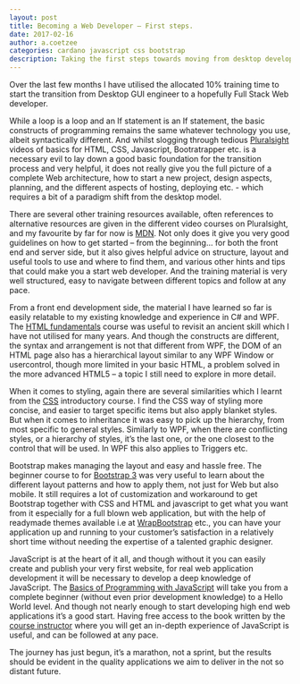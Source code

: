 ```yaml
---
layout: post
title: Becoming a Web Developer – First steps. 
date: 2017-02-16
author: a.coetzee
categories: cardano javascript css bootstrap 
description: Taking the first steps towards moving from desktop development to web development
---
```



Over the last few months I have utilised the allocated 10% training time to start the transition from Desktop GUI engineer to a hopefully Full Stack Web developer. 

While a loop is a loop and an If statement is an If statement, the basic constructs of programming remains the same whatever technology you use, albeit syntactically different. And whilst slogging through tedious [Pluralsight](https://app.pluralsight.com/library/) videos of basics for HTML, CSS, Javascript, Bootratrapper etc. is a necessary evil to lay down a good basic foundation for the transition process and very helpful, it does not really give you the full picture of a complete Web architecture, how to start a new project, design aspects, planning, and the different aspects of hosting, deploying etc. - which requires a bit of a paradigm shift from the desktop model. 

There are several other training resources available, often references to alternative resources are given in the different video courses on Pluralsight, and my favourite by far for now is [MDN](https://developer.mozilla.org/).  Not only does it give you very good guidelines on how to get started – from the beginning... for both the front end and server side, but it also gives helpful advice on structure, layout and useful tools to use and where to find them, and various other hints and tips that could make you a start web developer.  And the training material is very well structured, easy to navigate between different topics and follow at any pace.  

From a front end development side, the material I have learned so far is easily relatable to my existing knowledge and experience in C# and WPF.  The [HTML fundamentals](https://app.pluralsight.com/library/courses/html-fundamentals/table-of-contents) course was useful to revisit an ancient skill which I have not utilised for many years.  And though the constructs are different, the syntax and arrangement is not that different from WPF, the DOM of an HTML page also has a hierarchical layout similar to any WPF Window or usercontrol, though more limited in your basic HTML, a problem solved in the more advanced HTML5 – a topic I still need to explore in more detail. 

When it comes to styling, again there are several similarities which I learnt from the [CSS](https://app.pluralsight.com/library/courses/css-intro/table-of-contents) introductory course. I find the CSS way of styling more concise, and easier to target specific items but also apply blanket styles.  But when it comes to inheritance it was easy to pick up the hierarchy, from most specific to general styles.  Similarly to WPF, when there are conflicting styles, or a hierarchy of styles, it’s the last one, or the one closest to the control that will be used. In WPF this also applies to Triggers etc. 

Bootstrap makes managing the layout and easy and hassle free.  The beginner course to for [Bootstrap 3](https://app.pluralsight.com/library/courses/responsive-websites-bootstrap3/table-of-contents) was very useful to learn about the different layout patterns and how to apply them, not just for Web but also mobile. It still requires a lot of customization and workaround to get Bootstrap together with CSS and HTML and javascript to get what you want from it especially for a full blown web application, but with the help of readymade themes available i.e at [WrapBootstrap](https://wrapbootstrap.com/) etc., you can have your application up and running to your customer’s satisfaction in a relatively short time without needing the expertise of a talented graphic designer. 

JavaScript is at the heart of it all, and though without it you can easily create and publish your very first website, for real web application development it will be necessary to develop a deep knowledge of JavaScript.  The [Basics of Programming with JavaScript](https://app.pluralsight.com/player?course=javascript-programming-basics&author=kyle-simpson&name=javascript-programming-basics-m1&clip=0) will take you from a complete beginner (without even prior development knowledge) to a Hello World level.  And though not nearly enough to start developing high end web applications it’s a good start.  Having free access to the book written by the [course instructor](https://github.com/getify/You-Dont-Know-JS)  where you will get an in-depth experience of JavaScript is useful, and can be followed at any pace.  

The journey has just begun, it’s a marathon, not a sprint, but the results should be evident in the quality applications we aim to deliver in the not so distant future. 

